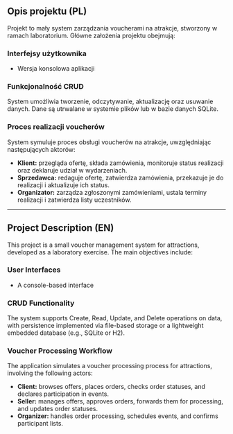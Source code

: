 ## Opis projektu (PL)

Projekt to mały system zarządzania voucherami na atrakcje, stworzony w ramach laboratorium. Główne założenia projektu obejmują:

### Interfejsy użytkownika
- Wersja konsolowa aplikacji  

### Funkcjonalność CRUD
System umożliwia tworzenie, odczytywanie, aktualizację oraz usuwanie danych. Dane są utrwalane w systemie plików lub w bazie danych SQLite.

### Proces realizacji voucherów
System symuluje proces obsługi voucherów na atrakcje, uwzględniając następujących aktorów:
- **Klient:** przegląda ofertę, składa zamówienia, monitoruje status realizacji oraz deklaruje udział w wydarzeniach.
- **Sprzedawca:** redaguje ofertę, zatwierdza zamówienia, przekazuje je do realizacji i aktualizuje ich status.
- **Organizator:** zarządza zgłoszonymi zamówieniami, ustala terminy realizacji i zatwierdza listy uczestników. 
---

## Project Description (EN)

This project is a small voucher management system for attractions, developed as a laboratory exercise. The main objectives include:

### User Interfaces
- A console-based interface  

### CRUD Functionality
The system supports Create, Read, Update, and Delete operations on data, with persistence implemented via file-based storage or a lightweight embedded database (e.g., SQLite or H2).

### Voucher Processing Workflow
The application simulates a voucher processing process for attractions, involving the following actors:
- **Client:** browses offers, places orders, checks order statuses, and declares participation in events.
- **Seller:** manages offers, approves orders, forwards them for processing, and updates order statuses.
- **Organizer:** handles order processing, schedules events, and confirms participant lists.
